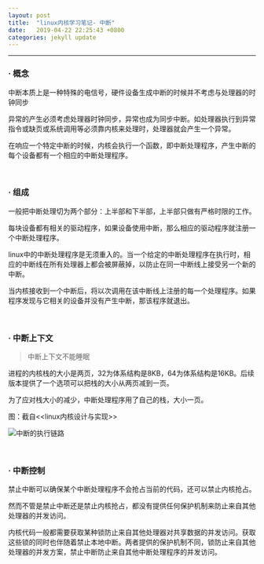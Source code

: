 ```yaml
---
layout: post
title:  "linux内核学习笔记- 中断"
date:   2019-04-22 22:25:43 +0800
categories: jekyll update
---
```



---


### · 概念
  
  中断本质上是一种特殊的电信号，硬件设备生成中断的时候并不考虑与处理器的时钟同步
  
  异常的产生必须考虑处理器时钟同步，异常也成为同步中断。如处理器执行到异常指令或缺页或系统调用等必须靠内核来处理时，处理器就会产生一个异常。
 
  在响应一个特定中断的时候，内核会执行一个函数，即中断处理程序，产生中断的每个设备都有一个相应的中断处理程序。
  
<br/>

### · 组成
  
  一般把中断处理切为两个部分：上半部和下半部，上半部只做有严格时限的工作。
  
  每块设备都有相关的驱动程序，如果设备使用中断，那么相应的驱动程序就注册一个中断处理程序。
  
  linux中的中断处理程序是无须重入的。当一个给定的中断处理程序在执行时，相应的中断线在所有处理器上都会被屏蔽掉，以防止在同一中断线上接受另一个新的中断。
  
  当内核接收到一个中断后，将以次调用在该中断线上注册的每一个处理程序。如果程序发现与它相关的设备并没有产生中断，那该程序就退出。
  
<br/>

### · 中断上下文
  
> 中断上下文不能睡眠
  
  进程的内核栈的大小是两页，32为体系结构是8KB，64为体系结构是16KB。后续版本提供了一个选项可以把栈的大小从两页减到一页。
  
  为了应对栈大小的减少，中断处理程序用了自己的栈，大小一页。
  
  
  图：截自<<linux内核设计与实现>>

  ![中断的执行链路](https://sndies.github.io/images/interrupt-chain.png)

<br/>

### · 中断控制
  
  禁止中断可以确保某个中断处理程序不会抢占当前的代码，还可以禁止内核抢占。
  
  然而不管是禁止中断还是禁止内核抢占，都没有提供任何保护机制来防止来自其他处理器的并发访问。
  
  内核代码一般都需要获取某种锁防止来自其他处理器对共享数据的并发访问。获取这些锁的同时也伴随着禁止本地中断。两者提供的保护机制不同，锁防止来自其他处理器的并发方案，禁止中断防止来自其他中断处理程序的并发访问。

[jekyll-docs]: https://jekyllrb.com/docs/home
[jekyll-gh]:   https://github.com/jekyll/jekyll
[jekyll-talk]: https://talk.jekyllrb.com/
